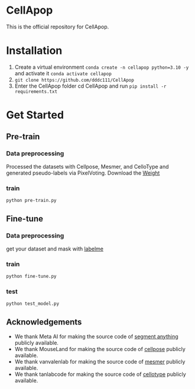 # CellApop
This is the official repository for CellApop.
# Installation
1. Create a virtual environment ``conda create -n cellapop python=3.10 -y`` and activate it ``conda activate cellapop``
2. ``git clone https://github.com/dddc111/CellApop``
3. Enter the CellApop folder cd CellApop and run ``pip install -r requirements.txt``
# Get Started
## Pre-train
### Data preprocessing
Processed the datasets with Cellpose, Mesmer, and CelloType and generated pseudo-labels via PixelVoting. 
Download the [Weight](https://pan.baidu.com/s/1HFWq6qXe1-6t_q1mI3nP_A)
### train
```bash
python pre-train.py
```
## Fine-tune
### Data preprocessing
get your dataset and mask with [labelme](https://github.com/wkentaro/labelme)
### train
```bash
python fine-tune.py
```
### test
```bash
python test_model.py
```

## Acknowledgements
- We thank Meta AI for making the source code of [segment anything](https://github.com/facebookresearch/segment-anything) publicly available.
- We thank MouseLand for making the source code of [cellpose](https://github.com/MouseLand/cellpose) publicly available.
- We thank vanvalenlab for making the source code of [mesmer](https://github.com/vanvalenlab/cellSAM) publicly available.
- We thank tanlabcode for making the source code of [cellotype](https://github.com/tanlabcode/CelloType) publicly available.
